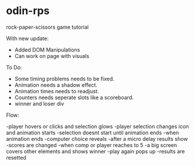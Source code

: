 # odin-rps
rock-paper-scissors game tutorial

With new update:

- Added DOM Manipulations
- Can work on page with visuals

To Do:

- Some timing problems needs to be fixed.
- Animation needs a shadow effect.
- Animation times needs to readjust.
- Counters needs seperate slots like a scoreboard.
- winner and loser div

Flow:

-player hovers or clicks and selection glows
-player selection changes icon and animation starts
-selection doesnt start until animation ends
-when animation ends
    -computer choice reveals
    -after a micro delay results show
    -scores are changed
-when comp or player reaches to 5
    -a big screen covers other elements and shows winner
    -play again pops up
    -results are resetted